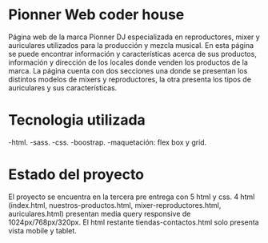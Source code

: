 # Pionner Web coder house
Página web de la marca Pionner DJ especializada en reproductores, mixer y auriculares utilizados para la producción y mezcla musical. En esta página se puede encontrar información y características acerca de sus productos, información y dirección de los locales donde venden los productos de la marca.
La página cuenta con dos secciones una donde se presentan los distintos modelos de mixers y reproductores, la otra presenta los tipos de auriculares y sus características.

# Tecnologia utilizada
-html.
-sass.
-css.
-boostrap.
-maquetación: flex box y grid.

# Estado del proyecto
El proyecto se encuentra en la tercera pre entrega con 5 html y css.
4 html (index.html, nuestros-productos.html, mixer-reproductores.html, auriculares.html) presentan media query responsive de 1024px/768px/320px.
El html restante tiendas-contactos.html solo presenta vista mobile y tablet.
